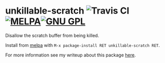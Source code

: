 # unkillable-scratch ![Travis CI](https://travis-ci.org/EricCrosson/unkillable-scratch.svg?branch=master) [![MELPA](http://melpa.org/packages/unkillable-scratch-badge.svg)](http://melpa.org/#/unkillable-scratch)[![GNU GPL](http://img.shields.io/:license-gpl3-blue.svg)](http://www.gnu.org/licenses/gpl-3.0.html)

Disallow the scratch buffer from being killed.

Install from [melpa](https://github.com/milkypostman/melpa) with `M-x
package-install RET unkillable-scratch RET`.

For more information see my writeup about this package [here](http://ericcrosson.github.io/2015/03/18/unkillable-scratch/).
